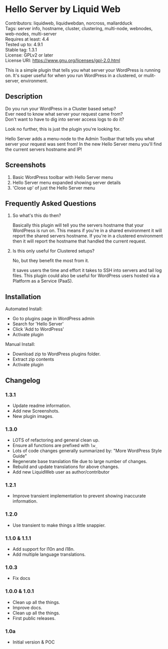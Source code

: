 # Hello Server by Liquid Web
Contributors: liquidweb, liquidwebdan, norcross, mallardduck  
Tags: server info, hostname, cluster, clustering, multi-node, webnodes, web-nodes, multi-server  
Requires at least: 4.4  
Tested up to: 4.9.1  
Stable tag: 1.3.1  
License: GPLv2 or later  
License URI: https://www.gnu.org/licenses/gpl-2.0.html

This is a simple plugin that tells you what server your WordPress is running on. It's super useful for when you run WordPress in a clustered, or mulit-server, environment.

## Description

Do you run your WordPress in a Cluster based setup?  
Ever need to know what server your request came from?  
Don't want to have to dig into server access logs to do it?  

Look no further, this is just the plugin you're looking for.

Hello Server adds a menu-node to the Admin Toolbar that tells you what server your request was sent from! In the new Hello Server menu you'll find the current servers hostname and IP!

## Screenshots

1. Basic WordPress toolbar with Hello Server menu
2. Hello Server menu expanded showing server details
3. 'Close up' of just the Hello Server menu

## Frequently Asked Questions

1. So what's this do then?

    Basically this plugin will tell you the servers hostname that your WordPress is run on. This means if you're in a shared environment it will report the shared servers hostname. If you're in a clustered environment then it will report the hostname that handled the current request.

2. Is this only useful for Clustered setups?

    No, but they benefit the most from it.

    It saves users the time and effort it takes to SSH into servers and tail log files. This plugin could also be useful for WordPress users hosted via a Platform as a Service (PaaS).

## Installation

Automated Install:

*   Go to plugins page in WordPress admin
*   Search for 'Hello Server'
*   Click 'Add to WordPress'
*   Activate plugin

Manual Install:

*   Download zip to WordPress plugins folder.
*   Extract zip contents
*   Activate plugin

## Changelog

### 1.3.1

* Update readme information.
* Add new Screenshots.
* New plugin images.

### 1.3.0

* LOTS of refactoring and general clean up.
* Ensure all functions are prefixed with `lw_`
* Lots of code changes generally summarized by: "More WordPress Style Guide"
* Regenerate base translation file due to large number of changes.
* Rebuild and update translations for above changes.
* Add new LiquidWeb user as author/contributor

### 1.2.1

*   Improve transient implementation to prevent showing inaccurate information.

### 1.2.0

*   Use transient to make things a little snappier.

### 1.1.0 & 1.1.1

*   Add support for l10n and i18n.
*   Add multiple language translations.

### 1.0.3

*   Fix docs

### 1.0.0 & 1.0.1

*   Clean up all the things.
*   Improve docs.
*   Clean up all the things.
*   First public releases.

### 1.0a

*   Initial version & POC
